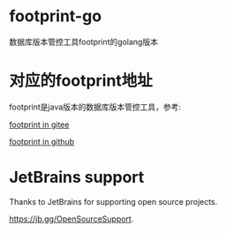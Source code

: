 footprint-go
=====

数据库版本管控工具footprint的golang版本

# 对应的footprint地址
footprint是java版本的数据库版本管控工具，参考:

<a href="https://gitee.com/zhaochuninhefei/footprint" target="_blank">footprint in gitee</a>

<a href="https://github.com/zhaochuninhefei/footprint" target="_blank">footprint in github</a>


# JetBrains support
Thanks to JetBrains for supporting open source projects.

https://jb.gg/OpenSourceSupport.